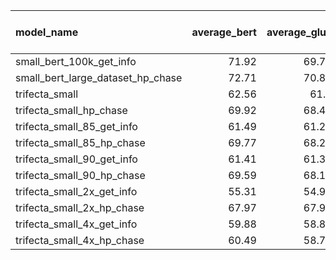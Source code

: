 | model_name                        |   average_bert |   average_glue |   cola | mnli        | mrpc        |   qnli | qqp         |   rte |   sst2 | stsb        |   wnli |   MLM Eval Loss |
|:----------------------------------|---------------:|---------------:|-------:|:------------|:------------|-------:|:------------|------:|-------:|:------------|-------:|----------------:|
| small_bert_100k_get_info          |          71.92 |          69.72 |  36.21 | 75.04/41.19 | 84.66/78.68 |  84.83 | 87.91/83.54 | 58.12 |  87.61 | 83.26/82.94 |  52.11 |           2.673 |
| small_bert_large_dataset_hp_chase |          72.71 |          70.89 |  31.58 | 73.38/73.94 | 85.48/78.43 |  82.48 | 87.44/83.36 | 61.01 |  85.32 | 80.46/80.13 |  56.34 |           2.673 |
| trifecta_small                    |          62.56 |          61.4  |   4.64 | 62.63/37.12 | 81.37/73.28 |  80.47 | 80.51/74.17 | 57.4  |  77.52 | 76.00/75.90 |  52.11 |           3.219 |
| trifecta_small_hp_chase           |          69.92 |          68.41 |  23.87 | 67.98/69.29 | 84.73/77.21 |  82.01 | 84.04/78.70 | 59.93 |  83.03 | 79.50/79.55 |  56.34 |           3.219 |
| trifecta_small_85_get_info        |          61.49 |          61.23 |   0    | 62.25/35.80 | 81.77/72.79 |  81.15 | 80.88/74.61 | 54.87 |  76.15 | 75.81/75.57 |  59.15 |           3.304 |
| trifecta_small_85_hp_chase        |          69.77 |          68.28 |  20.4  | 70.70/71.93 | 83.56/75.98 |  83.23 | 85.64/80.73 | 58.12 |  84.29 | 78.05/77.70 |  56.34 |           3.304 |
| trifecta_small_90_get_info        |          61.41 |          61.32 |   0    | 59.77/36.37 | 81.23/71.57 |  79.63 | 78.23/72.10 | 61.37 |  76.38 | 74.42/74.19 |  60.56 |           3.344 |
| trifecta_small_90_hp_chase        |          69.59 |          68.12 |  22.9  | 68.36/69.79 | 82.45/73.28 |  81.9  | 84.26/78.72 | 60.65 |  84.52 | 78.47/78.21 |  56.34 |           3.344 |
| trifecta_small_2x_get_info        |          55.31 |          54.95 |   4.64 | 61.03/37.33 | 81.74/72.30 |  79.3  | 77.79/73.54 | 54.87 |  76.38 | 26.21/24.59 |  52.11 |           3.365 |
| trifecta_small_2x_hp_chase        |          67.97 |          67.97 |  18.05 | 70.69/71.96 | 82.79/74.02 |  83.21 | 83.76/78.93 | 58.48 |  84.98 | nan         | nan    |           3.365 |
| trifecta_small_4x_get_info        |          59.88 |          58.86 |  10.73 | 62.08/36.62 | 81.94/72.55 |  79.81 | 79.51/72.60 | 53.07 |  72.48 | 60.37/60.28 |  50.7  |           3.465 |
| trifecta_small_4x_hp_chase        |          60.49 |          58.78 |   9.28 | 67.49/69.23 | 81.74/73.28 |  83.18 | 83.49/78.49 | 59.93 |  81.88 | 23.78/21.77 |  45.07 |           3.465 |
